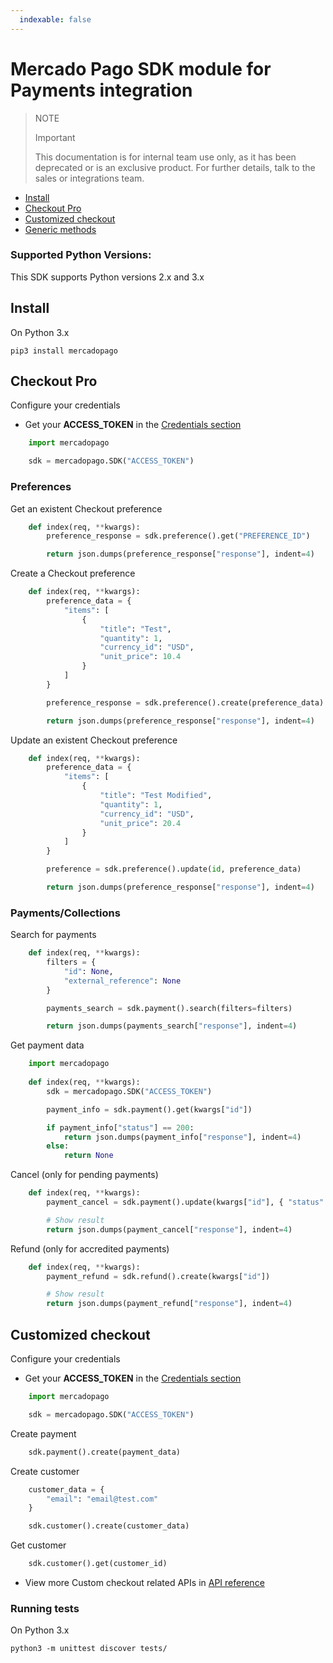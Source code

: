 ```yaml
---
  indexable: false
---
```

# Mercado Pago SDK module for Payments integration

> NOTE
>
> Important
>
> This documentation is for internal team use only,  as it has been deprecated or is an exclusive product. For further details, talk to the sales or integrations team.

* [Install](#bookmark_install)
* [Checkout Pro](#bookmark_checkout_pro)
* [Customized checkout](#bookmark_customized_checkout)
* [Generic methods](#bookmark_generic_methods)

### Supported Python Versions:

This SDK supports Python versions 2.x and 3.x

## Install


On Python 3.x

``pip3 install mercadopago``

## Checkout Pro


Configure your credentials


- Get your **ACCESS_TOKEN** in the [Credentials section]([FAKER][CREDENTIALS][URL])


```python
    import mercadopago

    sdk = mercadopago.SDK("ACCESS_TOKEN")
```

### Preferences


Get an existent Checkout preference



```python
    def index(req, **kwargs):
        preference_response = sdk.preference().get("PREFERENCE_ID")

        return json.dumps(preference_response["response"], indent=4)
```

Create a Checkout preference

```python
    def index(req, **kwargs):
        preference_data = {
            "items": [
                {
                    "title": "Test",
                    "quantity": 1,
                    "currency_id": "USD",
                    "unit_price": 10.4
                }
            ]
        }

        preference_response = sdk.preference().create(preference_data)

        return json.dumps(preference_response["response"], indent=4)
```
Update an existent Checkout preference


```python
    def index(req, **kwargs):
        preference_data = {
            "items": [
                {
                    "title": "Test Modified",
                    "quantity": 1,
                    "currency_id": "USD",
                    "unit_price": 20.4
                }
            ]
        }

        preference = sdk.preference().update(id, preference_data)

        return json.dumps(preference_response["response"], indent=4)
```
### Payments/Collections


Search for payments
```python
    def index(req, **kwargs):
        filters = {
            "id": None,
            "external_reference": None
        }

        payments_search = sdk.payment().search(filters=filters)

        return json.dumps(payments_search["response"], indent=4)
```

Get payment data

```python
    import mercadopago
    
    def index(req, **kwargs):
        sdk = mercadopago.SDK("ACCESS_TOKEN")

        payment_info = sdk.payment().get(kwargs["id"])

        if payment_info["status"] == 200:
            return json.dumps(payment_info["response"], indent=4)
        else:
            return None
```

Cancel (only for pending payments)

```python
    def index(req, **kwargs):
        payment_cancel = sdk.payment().update(kwargs["id"], { "status": "cancelled" })

        # Show result
        return json.dumps(payment_cancel["response"], indent=4)
```

Refund (only for accredited payments)

```python
    def index(req, **kwargs):
        payment_refund = sdk.refund().create(kwargs["id"])

        # Show result
        return json.dumps(payment_refund["response"], indent=4)
```

## Customized checkout


Configure your credentials

* Get your **ACCESS_TOKEN** in the [Credentials section]([FAKER][CREDENTIALS][URL])


```python
    import mercadopago

    sdk = mercadopago.SDK("ACCESS_TOKEN")
```


Create payment

```python
    sdk.payment().create(payment_data)
```

Create customer

```python
    customer_data = {
        "email": "email@test.com"
    }

    sdk.customer().create(customer_data)
```

Get customer

```python
    sdk.customer().get(customer_id)
```

* View more Custom checkout related APIs in [API reference](https://www.mercadopago[FAKER][URL][DOMAIN]/developers/en/reference)


### Running tests


On Python 3.x

``python3 -m unittest discover tests/``
